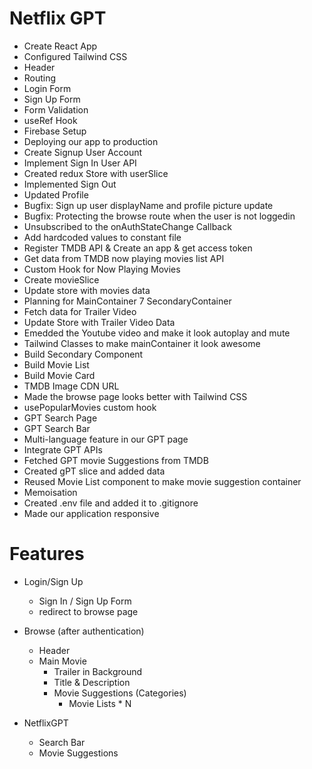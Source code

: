# Netflix GPT

- Create React App
- Configured Tailwind CSS
- Header
- Routing
- Login Form
- Sign Up Form
- Form Validation
- useRef Hook
- Firebase Setup
- Deploying our app to production
- Create Signup User Account
- Implement Sign In User API
- Created redux Store with userSlice
- Implemented Sign Out
- Updated Profile
- Bugfix: Sign up user displayName and profile picture update
- Bugfix: Protecting the browse route when the user is not loggedin
- Unsubscribed to the onAuthStateChange Callback
- Add hardcoded values to constant file
- Register TMDB API & Create an app & get access token
- Get data from TMDB now playing movies list API
- Custom Hook for Now Playing Movies
- Create movieSlice
- Update store with movies data
- Planning for MainContainer 7 SecondaryContainer
- Fetch data for Trailer Video
- Update Store with Trailer Video Data
- Emedded the Youtube video and make it look autoplay and mute
- Tailwind Classes to make mainContainer it look awesome
- Build Secondary Component
- Build Movie List
- Build Movie Card
- TMDB Image CDN URL
- Made the browse page looks better with Tailwind CSS
- usePopularMovies custom hook
- GPT Search Page
- GPT Search Bar
- Multi-language feature in our GPT page
- Integrate GPT APIs
- Fetched GPT movie Suggestions from TMDB
- Created gPT slice and added data
- Reused Movie List component to make movie suggestion container
- Memoisation
- Created .env file and added it to .gitignore
- Made our application responsive

# Features

- Login/Sign Up

  - Sign In / Sign Up Form
  - redirect to browse page

- Browse (after authentication)

  - Header
  - Main Movie
    - Trailer in Background
    - Title & Description
    - Movie Suggestions (Categories)
      - Movie Lists \* N

- NetflixGPT
  - Search Bar
  - Movie Suggestions
